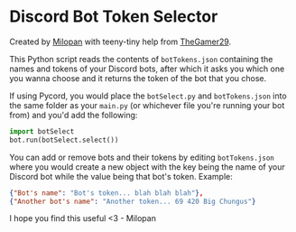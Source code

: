 # Discord Bot Token Selector
Created by [Milopan](https://github.com/khan-milopan) with teeny-tiny help from [TheGamer29](https://github.com/jacopicic).

This Python script reads the contents of `botTokens.json` containing the names and tokens of your Discord bots, after which it asks you which one you wanna choose and it returns the token of the bot that you chose.

If using Pycord, you would place the `botSelect.py` and `botTokens.json` into the same folder as your `main.py` (or whichever file you're running your bot from) and you'd add the following:
```python
import botSelect
bot.run(botSelect.select())
```

You can add or remove bots and their tokens by editing `botTokens.json` where you would create a new object with the key being the name of your Discord bot while the value being that bot's token.
Example:
```json
{"Bot's name": "Bot's token... blah blah blah"},
{"Another bot's name": "Another token... 69 420 Big Chungus"}
```

I hope you find this useful <3 - Milopan